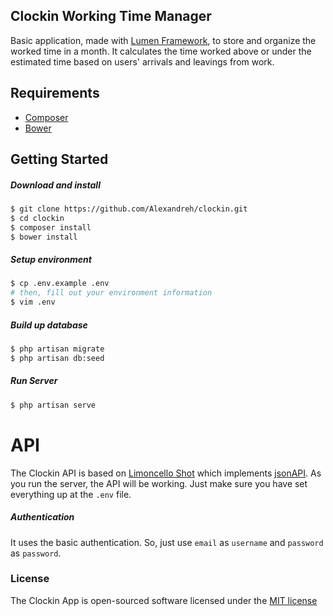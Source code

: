 ## Clockin Working Time Manager

Basic application, made with [Lumen Framework](http://lumen.laravel.com/), to store and organize the worked time in a month.
It calculates the time worked above or under the estimated time based on users' arrivals and leavings from work.

## Requirements
- [Composer](https://getcomposer.org)
- [Bower](http://bower.io)

## Getting Started
##### Download and install 
```bash
$ git clone https://github.com/Alexandreh/clockin.git
$ cd clockin
$ composer install
$ bower install
```

##### Setup environment
```bash
$ cp .env.example .env
# then, fill out your environment information
$ vim .env
```

##### Build up database
```bash
$ php artisan migrate
$ php artisan db:seed
```

##### Run Server
```bash
$ php artisan serve
```

# API
The Clockin API is based on [Limoncello Shot](https://github.com/neomerx/limoncello-shot) which implements [jsonAPI](http://jsonapi.org). As you run the server, the API will be working. Just make sure you have set everything up at the `.env` file.
##### Authentication
It uses the basic authentication. So, just use `email` as `username` and `password` as `password`.

### License

The Clockin App is open-sourced software licensed under the [MIT license](http://opensource.org/licenses/MIT)
